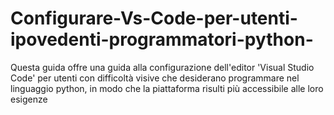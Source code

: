 # Configurare-Vs-Code-per-utenti-ipovedenti-programmatori-python-
Questa guida offre una guida alla configurazione dell'editor 'Visual Studio Code' per utenti con difficoltà visive che desiderano programmare nel linguaggio python, in modo che la piattaforma risulti più accessibile alle loro esigenze
